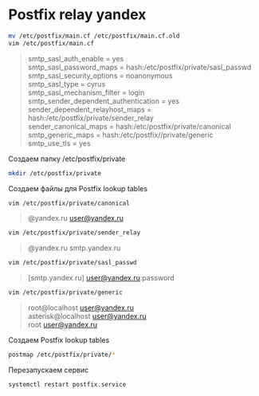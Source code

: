 # Postfix relay yandex

```bash
mv /etc/postfix/main.cf /etc/postfix/main.cf.old
vim /etc/postfix/main.cf
```
>smtp_sasl_auth_enable = yes<br />
>smtp_sasl_password_maps = hash:/etc/postfix/private/sasl_passwd<br />
>smtp_sasl_security_options = noanonymous<br />
>smtp_sasl_type = cyrus<br />
>smtp_sasl_mechanism_filter = login<br />
>smtp_sender_dependent_authentication = yes<br />
>sender_dependent_relayhost_maps = hash:/etc/postfix/private/sender_relay<br />
>sender_canonical_maps = hash:/etc/postfix/private/canonical<br />
>smtp_generic_maps = hash:/etc/postfix//private/generic<br />
>smtp_use_tls = yes<br />

Создаем папку /etc/postfix/private
```bash
mkdir /etc/postfix/private
```
Создаем файлы для Postfix lookup tables
```bash
vim /etc/postfix/private/canonical
```
>@yandex.ru	user@yandex.ru
```bash
vim /etc/postfix/private/sender_relay
```
>@yandex.ru	smtp.yandex.ru
```bash
vim /etc/postfix/private/sasl_passwd
```
>[smtp.yandex.ru]	user@yandex.ru:password
```bash
vim /etc/postfix/private/generic
```
>root@localhost  user@yandex.ru<br />
>asterisk@localhost      user@yandex.ru<br />
>root                            user@yandex.ru<br />

Создаем Postfix lookup tables
```bash
postmap /etc/postfix/private/*
```
Перезапускаем сервис
```bash
systemctl restart postfix.service 
```
